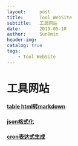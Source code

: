 ```yaml
---
layout:     post
title:      Tool WebSite
subtitle:   工具网站
date:       2019-05-10
author:     Sun8min
header-img:
catalog: true
tags:
    - Tool WebSite
---
```


# 工具网站

#### [table html转markdown]

#### [json格式化]

#### [cron表达式生成]



[table html转markdown]: https://tableconvert.com/
[json格式化]: https://www.json.cn/
[cron表达式生成]: http://www.bejson.com/othertools/cron/